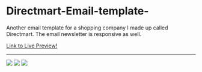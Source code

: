 # Directmart-Email-template-
Another email template for a shopping company I made up called Directmart. The email newsletter is responsive as well. 

[Link to Live Preview!](https://htmlpreview.github.io/?https://github.com/JakeD57/Directmart-Email-template-/blob/master/index.html)
<hr>

<img src="https://i.ibb.co/GxN9SgH/directmart1.png">
<img src="https://i.ibb.co/tZhnbF5/directmart2.png">
<img src="https://i.ibb.co/3MW7713/directmart3.png">
